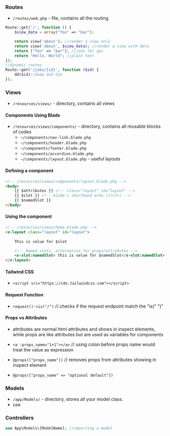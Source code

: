 
### Routes
- `/routes/web.php` - file, contains all the routing
```php
Route::get('/', function () {
	$view_data = array("foo" => "bar");

	return view('about'); //render a view only
    return view('about', $view_data); //render a view with data
    return ["foo" => "bar"]; //json for api
    return "Hello, World"; //plain text
});
//dynamic routes
Route::get('/jobs/{id}', function ($id) {
	dd($id)//dump and die
}); 
```


### Views
- `/resources/views/` - directory, contains all views

#### Components Using Blade
- `/resources/views/components/` - directory, contains all reusable blocks of codes
	- `~/components/nav-link.blade.php`
	- `~/components/header.blade.php`
	- `~/components/footer.blade.php`
	- `~/components/accordion.blade.php`
	- `~/components/layout.blade.php` - useful layouts
#### Defining a component
```html
<!-- /resources/views/components/layout.blade.php -->
<body>
	{{ $attributes }} <!-- class="layout" id="layout" -->
	{{ $slot }} <!-- blade's shorthand echo (<?=?>) -->
	{{ $namedSlot }} 
</body>
```

#### Using the component
```html
<!-- /resources/views/home.blade.php -->
<x-layout class="layout" id="layout">
	
	This is value for $slot

	<!-- Named slots, alternative for props/attributes -->
	<x-slot:namedSlot> this is value for $namedSlot</x-slot:namedSlot>
</x-layout>
```

#### Tailwind CSS
- `<script src="https://cdn.tailwindcss.com"></script>`

#### Request Function
- `request()->is("/")` // checks if the request endpoint match the "is(" ")"

#### Props vs Attributes
- attributes are normal html attributes and shows in inspect elements, while props are like attributes but are used as variables for components

- `<a :props_name="1+1"></a>` // using colon before props name would treat the value as expression
- `@props(["props_name"])`  // removes props from attributes showing in inspect element
- `@props(["props_name" => "optional default"])`



### Models
- `/app/Models/` - directory, stores all your model class.
- use

### Controllers
```php
use App\Models\[ModelName]; //importing a model


```